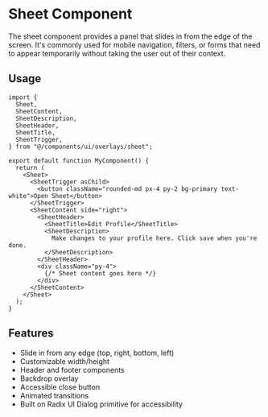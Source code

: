 # Sheet Component

The sheet component provides a panel that slides in from the edge of the screen. It's commonly used for mobile navigation, filters, or forms that need to appear temporarily without taking the user out of their context.

## Usage

```tsx
import {
  Sheet,
  SheetContent,
  SheetDescription,
  SheetHeader,
  SheetTitle,
  SheetTrigger,
} from "@/components/ui/overlays/sheet";

export default function MyComponent() {
  return (
    <Sheet>
      <SheetTrigger asChild>
        <button className="rounded-md px-4 py-2 bg-primary text-white">Open Sheet</button>
      </SheetTrigger>
      <SheetContent side="right">
        <SheetHeader>
          <SheetTitle>Edit Profile</SheetTitle>
          <SheetDescription>
            Make changes to your profile here. Click save when you're done.
          </SheetDescription>
        </SheetHeader>
        <div className="py-4">
          {/* Sheet content goes here */}
        </div>
      </SheetContent>
    </Sheet>
  );
}
```

## Features

- Slide in from any edge (top, right, bottom, left)
- Customizable width/height
- Header and footer components
- Backdrop overlay
- Accessible close button
- Animated transitions
- Built on Radix UI Dialog primitive for accessibility
